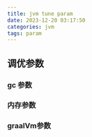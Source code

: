 ```yaml
---
title: jvm tune param
date: 2023-12-20 03:17:50
categories: jvm
tags: param
---
```

## 调优参数


### gc 参数
### 内存参数
### graalVm参数
### 